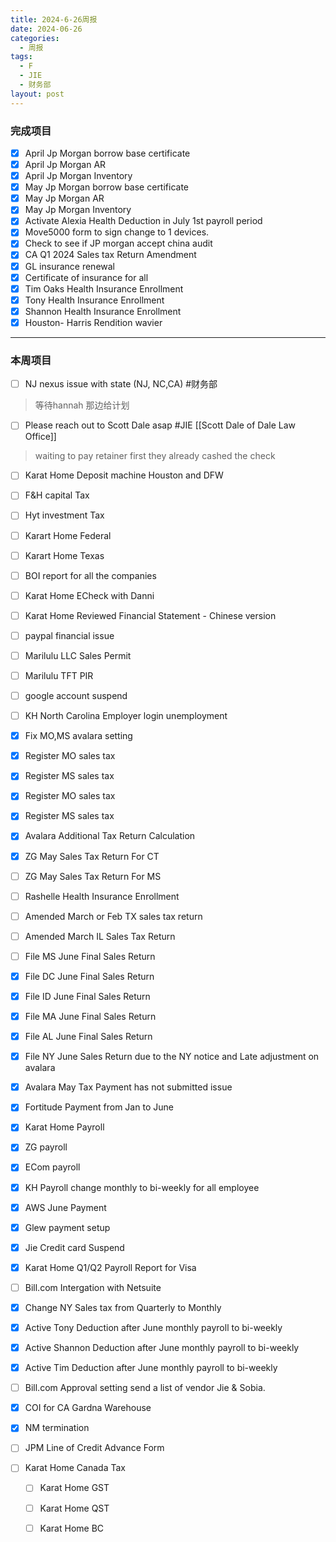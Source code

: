 ```yaml
---
title: 2024-6-26周报
date: 2024-06-26
categories:
  - 周报
tags:
  - F
  - JIE
  - 财务部
layout: post
---
```


### 完成项目  

- [x] April Jp Morgan borrow base certificate
- [x] April Jp Morgan AR
- [x] April Jp Morgan Inventory
- [x] May Jp Morgan borrow base certificate
- [x] May Jp Morgan AR
- [x] May Jp Morgan Inventory
- [x] Activate Alexia Health Deduction in July 1st payroll period
- [x] Move5000 form to sign change to 1 devices.
- [x] Check to see if JP morgan accept china audit
- [x] CA Q1 2024 Sales tax Return Amendment
- [x] GL insurance renewal
- [x] Certificate of insurance for all
- [x] Tim Oaks Health Insurance Enrollment
- [x] Tony Health Insurance Enrollment
- [x] Shannon Health Insurance Enrollment
- [x] Houston- Harris Rendition wavier
---
### 本周项目

- [ ] NJ nexus issue with state (NJ, NC,CA)  #财务部 
> 等待hannah 那边给计划  
- [ ] Please reach out to Scott Dale asap #JIE    [[Scott Dale of Dale Law Office]]    
> waiting to pay retainer first
> they already cashed the check
- [ ] Karat Home Deposit machine Houston and DFW
- [ ] F&H capital Tax
- [ ] Hyt investment Tax
- [ ] Karart Home Federal 
- [ ] Karart Home Texas 
- [ ] BOI report for all the companies
- [ ] Karat Home ECheck with Danni
- [ ] Karat Home Reviewed Financial Statement - Chinese version
- [ ] paypal financial issue
- [ ] Marilulu LLC Sales Permit
- [ ] Marilulu TFT PIR
- [ ] google account suspend
- [ ] KH North Carolina Employer login unemployment
- [x] Fix MO,MS avalara setting
- [x] Register MO sales tax
- [x] Register MS sales tax
- [x] Register MO sales tax
- [x] Register MS sales tax
- [x] Avalara Additional Tax Return Calculation
- [x] ZG May Sales Tax Return For CT
- [ ] ZG May Sales Tax Return For MS

- [ ] Rashelle Health Insurance Enrollment

- [ ] Amended March or Feb TX sales tax return
- [ ] Amended March IL Sales Tax Return 

- [ ] File MS June Final Sales Return
- [x] File DC June Final Sales Return
- [x] File ID June Final Sales Return
- [x] File MA June Final Sales Return
- [x] File AL June Final Sales Return
- [x] File NY June Sales Return due to the NY notice and Late adjustment on avalara
- [x] Avalara May Tax Payment has not submitted issue
- [x] Fortitude Payment from Jan to June
- [x] Karat Home Payroll
- [x] ZG payroll
- [x] ECom payroll
- [x] KH Payroll change monthly to bi-weekly for all employee
- [x] AWS June Payment
- [x] Glew payment setup
- [x] Jie Credit card Suspend
- [x] Karat Home Q1/Q2 Payroll Report for Visa
- [ ] Bill.com Intergation with Netsuite
- [x] Change NY Sales tax from Quarterly to Monthly
- [x] Active Tony Deduction after June monthly payroll to bi-weekly
- [x] Active Shannon Deduction after June monthly payroll to bi-weekly
- [x] Active Tim Deduction after June monthly payroll to bi-weekly
- [ ] Bill.com Approval setting send a list of vendor Jie & Sobia.
- [x] COI for CA Gardna Warehouse
- [x] NM termination
- [ ] JPM Line of Credit Advance Form
- [ ]  Karat Home Canada Tax
	- [ ] Karat Home GST
	- [ ] Karat Home QST
	- [ ] Karat Home BC

















































































































































































































































